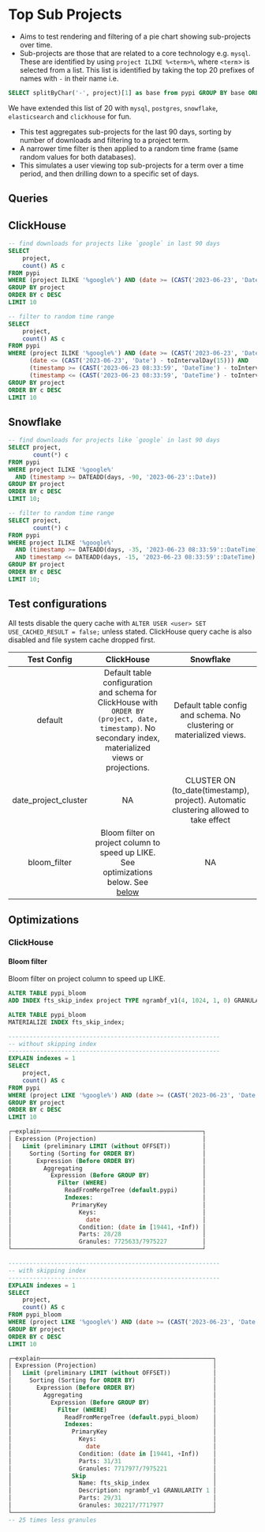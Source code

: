 # Top Sub Projects

- Aims to test rendering and filtering of a pie chart showing sub-projects over time. 
- Sub-projects are those that are related to a core technology e.g. `mysql`. These are identified by using `project ILIKE %<term>%`, where `<term`> is selected from a list. This list is identified by taking the top 20 prefixes of names with `-` in their name i.e.

```sql
SELECT splitByChar('-', project)[1] as base from pypi GROUP BY base ORDER BY count() DESC LIMIT 100
```

We have extended this list of 20 with `mysql`, `postgres`, `snowflake`, `elasticsearch` and `clickhouse`  for fun.

- This test aggregates sub-projects for the last 90 days, sorting by number of downloads and filtering to a project term. 
- A narrower time filter is then applied to a random time frame (same random values for both databases). 
- This simulates a user viewing top sub-projects for a term over a time period, and then drilling down to a specific set of days.

## Queries 

## ClickHouse

```sql
-- find downloads for projects like `google` in last 90 days
SELECT
    project,
    count() AS c
FROM pypi
WHERE (project ILIKE '%google%') AND (date >= (CAST('2023-06-23', 'Date') - toIntervalDay(90)))
GROUP BY project
ORDER BY c DESC
LIMIT 10

-- filter to random time range
SELECT
    project,
    count() AS c
FROM pypi
WHERE (project ILIKE '%google%') AND (date >= (CAST('2023-06-23', 'Date') - toIntervalDay(35))) AND 
      (date <= (CAST('2023-06-23', 'Date') - toIntervalDay(15))) AND 
      (timestamp >= (CAST('2023-06-23 08:33:59', 'DateTime') - toIntervalDay(35))) AND 
      (timestamp <= (CAST('2023-06-23 08:33:59', 'DateTime') - toIntervalDay(15)))
GROUP BY project
ORDER BY c DESC
LIMIT 10
```

## Snowflake

```sql
-- find downloads for projects like `google` in last 90 days
SELECT project,
       count(*) c
FROM pypi
WHERE project ILIKE '%google%'
  AND (timestamp >= DATEADD(days, -90, '2023-06-23'::Date))
GROUP BY project
ORDER BY c DESC
LIMIT 10;

-- filter to random time range
SELECT project,
       count(*) c
FROM pypi
WHERE project ILIKE '%google%'
  AND (timestamp >= DATEADD(days, -35, '2023-06-23 08:33:59'::DateTime))
  AND timestamp <= DATEADD(days, -15, '2023-06-23 08:33:59'::DateTime)
GROUP BY project
ORDER BY c DESC
LIMIT 10;
```

## Test configurations

All tests disable the query cache with `ALTER USER <user> SET USE_CACHED_RESULT = false;` unless stated. ClickHouse query cache is also disabled and file system cache dropped first.

|      Test Config     |                                                                        ClickHouse                                                                         |                                       Snowflake                                       |
|:--------------------:|:---------------------------------------------------------------------------------------------------------------------------------------------------------:|:-------------------------------------------------------------------------------------:|
|        default       | Default table configuration and schema for ClickHouse with  `ORDER BY (project, date, timestamp)`. No secondary index, materialized views or projections. |         Default table config and schema. No clustering or materialized views.         |
| date_project_cluster |                                                                            NA                                                                             | CLUSTER ON (to_date(timestamp), project). Automatic clustering allowed to take effect |
|     bloom_filter     |                           Bloom filter on project column to speed up LIKE. See optimizations below. See [below](#bloom-filter)                            |                                           NA                                          |

## Optimizations

### ClickHouse

#### Bloom filter
Bloom filter on project column to speed up LIKE.

```sql
ALTER TABLE pypi_bloom
ADD INDEX fts_skip_index project TYPE ngrambf_v1(4, 1024, 1, 0) GRANULARITY 1;

ALTER TABLE pypi_bloom
MATERIALIZE INDEX fts_skip_index;

------------------------------------------------------------
-- without skipping index
------------------------------------------------------------
EXPLAIN indexes = 1
SELECT
    project,
    count() AS c
FROM pypi
WHERE (project LIKE '%google%') AND (date >= (CAST('2023-06-23', 'Date') - toIntervalDay(90)))
GROUP BY project
ORDER BY c DESC
LIMIT 10

┌─explain──────────────────────────────────────────────┐
│ Expression (Projection)                              │
│   Limit (preliminary LIMIT (without OFFSET))         │
│     Sorting (Sorting for ORDER BY)                   │
│       Expression (Before ORDER BY)                   │
│         Aggregating                                  │
│           Expression (Before GROUP BY)               │
│             Filter (WHERE)                           │
│               ReadFromMergeTree (default.pypi)       │
│               Indexes:                               │
│                 PrimaryKey                           │
│                   Keys:                              │
│                     date                             │
│                   Condition: (date in [19441, +Inf)) │
│                   Parts: 28/28                       │
│                   Granules: 7725633/7975227          │
└──────────────────────────────────────────────────────┘

------------------------------------------------------------
-- with skipping index
------------------------------------------------------------
EXPLAIN indexes = 1
SELECT
    project,
    count() AS c
FROM pypi_bloom
WHERE (project LIKE '%google%') AND (date >= (CAST('2023-06-23', 'Date') - toIntervalDay(90)))
GROUP BY project
ORDER BY c DESC
LIMIT 10

┌─explain─────────────────────────────────────────────────┐
│ Expression (Projection)                                 │
│   Limit (preliminary LIMIT (without OFFSET))            │
│     Sorting (Sorting for ORDER BY)                      │
│       Expression (Before ORDER BY)                      │
│         Aggregating                                     │
│           Expression (Before GROUP BY)                  │
│             Filter (WHERE)                              │
│               ReadFromMergeTree (default.pypi_bloom)    │
│               Indexes:                                  │
│                 PrimaryKey                              │
│                   Keys:                                 │
│                     date                                │
│                   Condition: (date in [19441, +Inf))    │
│                   Parts: 31/31                          │
│                   Granules: 7717977/7975221             │
│                 Skip                                    │
│                   Name: fts_skip_index                  │
│                   Description: ngrambf_v1 GRANULARITY 1 │
│                   Parts: 29/31                          │
│                   Granules: 302217/7717977              │
└─────────────────────────────────────────────────────────┘
-- 25 times less granules
```

